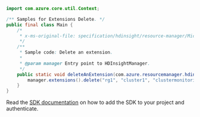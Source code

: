```java
import com.azure.core.util.Context;

/** Samples for Extensions Delete. */
public final class Main {
    /*
     * x-ms-original-file: specification/hdinsight/resource-manager/Microsoft.HDInsight/stable/2021-06-01/examples/DeleteExtension.json
     */
    /**
     * Sample code: Delete an extension.
     *
     * @param manager Entry point to HDInsightManager.
     */
    public static void deleteAnExtension(com.azure.resourcemanager.hdinsight.HDInsightManager manager) {
        manager.extensions().delete("rg1", "cluster1", "clustermonitoring", Context.NONE);
    }
}
```

Read the [SDK documentation](https://github.com/Azure/azure-sdk-for-java/blob/azure-resourcemanager-hdinsight_1.0.0-beta.5/sdk/hdinsight/azure-resourcemanager-hdinsight/README.md) on how to add the SDK to your project and authenticate.
